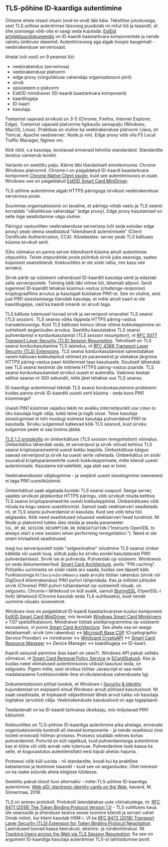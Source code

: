 ## TLS-põhine ID-kaardiga autentimine

Üritame ahela otsast otsani (_end-to-end_) läbi käia. Tekstilise jutustusega, sest TLS-põhise autentimise täisvoog puudutab nii mitut lüli ja tasandit, et ühe joonisega võib-olla ei saagi seda kujutada. [EstEid arhitektuuridokumendis](http://open-eid.github.io/#architecture-of-id-software) on ID-kaardi baastarkvara komponentide ja nende vahetu ümbruse skeemid. Autentimisvoog aga algab hoopis kaugemalt - veebirakenduse serveriosast.

Ahelal (või vool) on 9 peamist lüli:

- veebirakendus (serveriosa)
- veebirakenduse platvorm
- edge proxy (võrguliikluse vahendaja organisatsiooni piiril)
- sirvik
- opsüsteem e platvorm
- EstEID minidraiver (ID-kaardi baastarkvara komponent)
- kaardilugeja
- ID-kaart
- kasutaja.

Toetamist vajavaid sirvikuid on 3-5 (Chrome, Firefox, Internet Explorer, Edge). Toetamist vajavaid platvorme ligikaudu samapalju (Windows, MacOS, Linux). Praktikas on oluline ka veebirakenduse platvorm  (Java, sh Tomcat, Apache veebiserver; Node.js vm). Edge proxy võib olla F5 Local Traffic Manager, Nginex vm.

Kõik lülid, v.a kasutaja, teostavad erinevaid tehnilisi standardeid. Standardite teostus varieerub tooteti.

Variante on seetõttu palju. Käime läbi tõenäoliselt enimlevinuma: Chrome Windows platvormil.
Chrome-i on paigaldatud ID-kaardi baastarkvara komponent [Chrome Native Client plugin]( https://github.com/open-eid/chrome-token-signing), kuid see autentimisvoos ei osale. Windows-sse on paigaldatud [EstEID Smart Card MiniDriver](https://github.com/open-eid/minidriver).

TLS-põhine autentimine algab HTTPS päringuga sirvikust veebirakenduse serveriosa poole.

Suuremas organisatsioonis on tavaline, et päringu võtab vastu ja TLS seansi korraldab "välisliikluse vahendaja" (edge proxy). Edge proxy kasutamisel on selle õige seadistamine väga oluline.

Päringut vastuvõttev veebirakenduse serveriosa (või seda esindav edge proxy) peab olema seadistatud "kliendiserdi autentimisele" (Client Certificate Authentication, CCA). Kõnekeeles: server peab TLS kätluses küsima sirvikult serti.

(Üks võimalus on panna server kliendiserti küsima ainult autentimise otspunktis. Teiste otspunktide poole pöördub sirvik juba seansiga, saates küpsisest seansitõendi. Kokkuvõttes ei ole siiski näha, mis kasu see annaks).

Sirvik pärib op-süsteemi vahendusel ID-kaardilt kasutaja serdi ja edastab selle serveripoolele. Toiming käib läbi mitme lüli, lähemalt allpool. Serdi lugemisel ID-kaardilt tehakse küsimus-vastus (_challenge-response_) krüptograafiline arvutus ja kasutajalt küsitakse PIN1-te. See on oluline, sest just PIN1 sisestamisega tõendab kasutaja, et mitte ainult kaart ei ole kaardilugejas, vaid ka kaardi omanik on arvuti taga.

TLS kätluse tulemusel loovad sirvik ja serveripool omavahel TLS seansi (_TLS session_). TLS seanss võiks lõppeda HTTPS päring-vastus transaktsiooniga. Kuid TLS kätluses toimuv ühise võtme kokkuleppimine on suhteliselt aeganõudev arvutus. Seetõttu kasutatakse TLS seansi puhverdamist e korduvkasutamist (_TLS session resumption_), vt [RFC 5077 Transport Layer Security (TLS) Session Resumption](https://www.ietf.org/rfc/rfc5077.txt). Tehniliselt on TLS seansi korduvkasutamine TLS laiendus, vt [RFC 4366 Transport Layer Security (TLS) Extensions]( https://www.ietf.org/rfc/rfc4366.txt). TLS seansi korduvkasutamisel salvestatakse varem kätluses kokkulepitud võtmed jm parameetrid ja võetakse järgmise HTTPS päring-vastus paari töötlemisel taas kasutusele. Sisuliselt tähendab see TLS seansi kestmist üle mitmete HTTPS päring-vastus paaride. TLS seansi korduvkasutamisel sirvikut uuesti ei autendita. Vaikimisi kestab selline seanss nt 300 sekundit, mille järel tehakse uus TLS seanss.

ID-kaardiga autentimisel tekitab TLS seansi korduvkasutamine probleemi: kuidas panna sirvik ID-kaardilt uuesti serti küsima - seda koos PIN1 küsimisega?

Uuesti PIN1 küsimise vajadus tekib nn avaliku internetipunkti _use case_-is: üks kasutaja logib välja, tuleb teine ja logib sisse. Teise kasutaja sisselogimisel ei tohi muidugi esimese kasutaja puhverdatud PIN1-te kasutada. Sirviku sulgemisel katkevad kõik TLS seansid, kuid sirviku sulgemise peale ei saa lootma jääda.

[TLS 1.2 protokollis](https://tools.ietf.org/html/rfc5246) on ümberkätluse (_TLS session renegotiation_) võimalus. Ümberkätlus tähendab seda, et serveripool ja sirvik võivad kehtiva TLS seansi krüptoparameetrid uuesti kokku leppida. Ümberkätluse käigus saavad serveripool ja sirvik ka uuesti serte vahetada. Ümberkätlus on siiski suunatud krüptoparameetrite uuesti kokkuleppimisele, mitte kliendi uuesti autentimisele. Kasutame kõrvalefekti, aga alati see ei toimi.

Veebirakendusest väljalogimine - ja seejärel uuesti sisselogimine iseenesest ei taga PIN1 uuestiküsimist.

Ümberkätlust saab algatada kumbki TLS seansi osapool. Seega server, saades sirvikust järjekordse HTTPS päringu, võib sirvikult nõuda kehtiva TLS seansi krüptoparameetrite uuesti kokkuleppimist. Ümberkätluses võib nõuda ka kogu seansi uuestiloomist. Samuti saab veebiserveri seadistada nii, et TLS seansi puhverdamist ei kasutata. Kuid see võib teha töö aeglaseks. Kõik need seadistused nõuavad veebiserveri head tundmist. Nt Node.js platvormil tuleks üles otsida ja seada parameeter `SSL_OP_NO_SESSION_RESUMPTION_ON_RENEGOTIATION` (“Instructs OpenSSL to always start a new session when performing renegotiation.”). Need ei ole enam triviaalsed seadistused.

Isegi kui serveripoolelt tuleb "selgesõnaline" nõudmine TLS seanss ümber kätelda või uuesti luua, sõltub palju ka sirviku poolel kasutatavast PIN1 puhverdamisest. Sirvik ise ei puhverda. Puhverdab op-süsteem. Windowsis on seda dokumenteeritud: [Smart Card Architecture](https://docs.microsoft.com/en-us/windows/security/identity-protection/smart-cards/smart-card-architecture), jaotis "PIN caching". Põhjaliku uurimiseta on siiski raske aru saada, kuidas see täpselt käib. Funktsiooniga `RtlSecureZeroMemory` saab arvutis töötav rakendus (sirvik või DigiDoc4 klientrakendus) PIN1 puhvri tühjendada. Kas ja millistel juhtudel sirvik (Chrome) PIN1 puhvri tühjendamist op-süsteemilt nõuab, on selgusetu. Chrome-i lähtekood on küll avalik, samuti [BoringSSL](https://commondatastorage.googleapis.com/chromium-boringssl-docs/headers.html) (OpenSSL-i fork) lähtekood (Chrome kasutab seda TLS-suhtluseks), kuid nende uurimine nõuaks süvenemist.

Windows-isse on paigaldatud ID-kaardi baastarkvarasse kuuluv komponent [EstEID Smart Card MiniDriver](https://github.com/open-eid/minidriver), mis teostab [Windows Smart Card Minidrivers](https://docs.microsoft.com/en-us/previous-versions/windows/hardware/design/dn631754(v=vs.85)) v 7.07 spetsifikatsiooni. Minidraiver töötab pistikprogrammina op-süsteemi koosseisus, vt joonis [Smart Card Architecture](https://docs.microsoft.com/en-us/windows/security/identity-protection/smart-cards/smart-card-architecture). See ahela osa on seega detailsemalt: sirvik (vm rakendus) <-> [Microsoft Base CSP](https://docs.microsoft.com/en-us/windows/desktop/seccrypto/microsoft-cryptographic-service-providers) (Cryptographic Service Provider) <-> minidraiver <-> [WinScard CryptoAPI](https://docs.microsoft.com/en-us/windows/desktop/api/winscard/) <-> [Smart Card Resource Manager](https://docs.microsoft.com/en-us/windows/desktop/secauthn/smart-card-resource-manager) <-> Device Manager <-> kaardilugeja <-> ID-kaart. 

Kaardi seisundi pärimine (kas kaart on sees?). Windows API pakub selleks võimalusi, nt [Smart Card Removal Policy Service](https://docs.microsoft.com/en-us/windows/security/identity-protection/smart-cards/smart-card-removal-policy-service) ja [SCardStatusA](https://docs.microsoft.com/en-us/windows/desktop/api/winscard/nf-winscard-scardstatusa). Kas ja kuidas need võimalused autentimisvoos võiksid kasutust leida, on selgusetu. Pigem mitte, sest sirvikus töötav Javascript ei saa neile madalataseme funktsioonidele ilma sirvikulaienduse vahenduseta ligi.

Dokumentatsiooni põhjal tundub, et Windows-i [Security & Identity](https://docs.microsoft.com/en-us/windows/desktop/api/_security/) kujundamisel on esiplaanil olnud Windows-arvuti põhised kasutuslood. Nt saab seadistada, et kiipkaardi väljavõtmisel läheb arvuti lukku või kasutaja logitakse (arvutist) välja. Veebirakenduste kasutuslood on aga tagaplaanil. 

Teadaolevalt on ka ID-kaardi tarkvaras üksikasju, mis mõjutavad PIN1 käitumist.

Kokkuvõttes on TLS-põhine ID-kaardiga autentimine pika ahelaga, erinevate organisatsioonide kontrolli all olevaid komponente - ja nende seadistusi (mis tooteti erinevad) hõlmav protsess. Protsess sisaldab  mitmes kohas puhverdamist. Puhvrid on küll vajalikud, kuid puhverdamisega autentimine kas ei tööta või võib annab vale tulemuse. Puhverdamine toob kaasa ka selle, et koguvastutus autentimisfakti eest kipub ahelas hajuma. 

Protsessi võib küll uurida - nii standardite, koodi kui ka praktilise katsetamise ja testimise tasandil - kuid see on aeganõudev. Ühel inimesel on ka raske süüvida ahela kõigisse lülidesse.

Seetõttu pakub tõsist huvi alternatiiv - mitte-TLS-põhine ID-kaardiga autentimine, [Web eID: electronic identity cards on the Web](https://github.com/open-eid/browser-extensions2), kavand, M. Sõmermaa, 2018.

TLS on arenev protokoll. Protokolli laiendatakse uute võimalustega, nt: [RFC 8471 (2018) The Token Binding Protocol Version 1.0](https://tools.ietf.org/html/rfc8471) - TLS suhtluses kaua. üle seansside ja ühenduse kestva seose loomine kliendi ja serveri vahel. Omab mõtet, kui klient kasutab HSM-i. Vt ka [RFC 8472 (2018) Transport Layer Security (TLS) Extension for Token Binding Protocol Negotiation](https://tools.ietf.org/html/rfc8472). Laiendused toovad kaasa keerukust, eksimis- ja ründevõimalusi. Nt
[Tracking Users across the Web via TLS Session Resumption]( https://svs.informatik.uni-hamburg.de/publications/2018/2018-12-06-Sy-ACSAC-Tracking_Users_across_the_Web_via_TLS_Session_Resumption.pdf). Ka see on argument ID-kaardiga kasutaja autentimise TLS-st lahtisidumise poolt.

